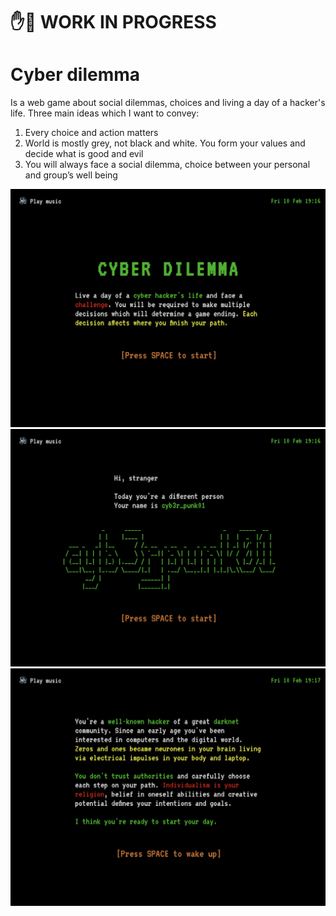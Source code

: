 # ✋🚧 WORK IN PROGRESS

# Cyber dilemma

Is a web game about social dilemmas, choices and living a day of a hacker's life. Three main ideas which I want to convey:

1. Every choice and action matters
2. World is mostly grey, not black and white. You form your values and decide what is good and evil
3. You will always face a social dilemma, choice between your personal and group’s well being

![Start screen](screenshots/01.png)
![Greeting screen](screenshots/02.png)
![Intro screen](screenshots/03.png)
